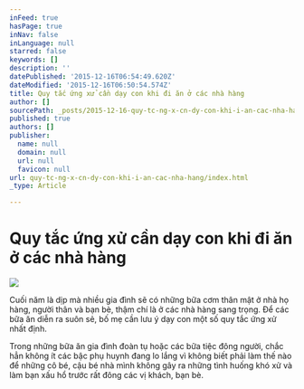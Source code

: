 ```yaml
---
inFeed: true
hasPage: true
inNav: false
inLanguage: null
starred: false
keywords: []
description: ''
datePublished: '2015-12-16T06:54:49.620Z'
dateModified: '2015-12-16T06:50:54.574Z'
title: Quy tắc ứng xử cần dạy con khi đi ăn ở các nhà hàng
author: []
sourcePath: _posts/2015-12-16-quy-tc-ng-x-cn-dy-con-khi-i-an-cac-nha-hang.md
published: true
authors: []
publisher:
  name: null
  domain: null
  url: null
  favicon: null
url: quy-tc-ng-x-cn-dy-con-khi-i-an-cac-nha-hang/index.html
_type: Article

---
```

# Quy tắc ứng xử cần dạy con khi đi ăn ở các nhà hàng
![](https://the-grid-user-content.s3-us-west-2.amazonaws.com/e2a4db00-e036-4fc3-a974-ed26bcd046ca.jpg)

Cuối năm là dịp mà nhiều gia đình sẽ có những bữa cơm thân mật ở nhà họ hàng, người thân và bạn bè, thậm chí là ở các nhà hàng sang trọng. Để các bữa ăn diễn ra suôn sẻ, bố mẹ cần lưu ý dạy con một số quy tắc ứng xử nhất định.

Trong những bữa ăn gia đình đoàn tụ hoặc các bữa tiệc đông người, chắc hẳn không ít các bậc phụ huynh đang lo lắng vì không biết phải làm thế nào để những cô bé, cậu bé nhà mình không gây ra những tình huống khó xử và làm bạn xấu hổ trước rất đông các vị khách, bạn bè.
